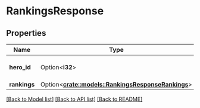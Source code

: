 # RankingsResponse

## Properties

Name | Type | Description | Notes
------------ | ------------- | ------------- | -------------
**hero_id** | Option<**i32**> | The ID value of the hero played | [optional]
**rankings** | Option<[**crate::models::RankingsResponseRankings**](RankingsResponse_rankings.md)> |  | [optional]

[[Back to Model list]](../README.md#documentation-for-models) [[Back to API list]](../README.md#documentation-for-api-endpoints) [[Back to README]](../README.md)



